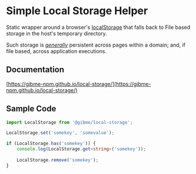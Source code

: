 # Simple Local Storage Helper

Static wrapper around a browser's [localStorage](https://www.w3schools.com/html/html5_webstorage.asp) that
falls back to File based storage in the host's temporary directory.

Such storage is [*generally*](https://www.npmjs.com/package/local-storage#api) persistent across pages within a domain; and, if file based, across application executions.

## Documentation

[https://gibme-npm.github.io/local-storage/](https://gibme-npm.github.io/local-storage/)

## Sample Code

```typescript
import LocalStorage from '@gibme/local-storage';

LocalStorage.set('somekey', 'somevalue');

if (LocalStorage.has('somekey')) {
    console.log(LocalStorage.get<string>('somekey'));
    
    LocalStorage.remove('somekey');
}
```
